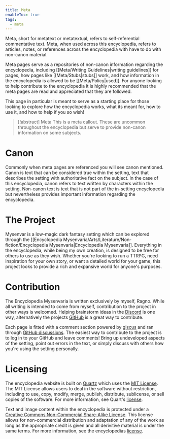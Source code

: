 ```yaml
---
title: Meta
enableToc: true
tags:
  - meta
---
```


Meta, short for metatext or metatextual, refers to self-referential commentative text. Meta, when used across this encyclopedia, refers to articles, notes, or references across the encyclopedia with have to do with non-canon material.

Meta pages serve as a repositories of non-canon information regarding the encyclopedia, including [[Meta/Writing Guidelines|writing guidelines]] for pages, how pages like [[Meta/Stubs|stubs]] work, and how information in the encyclopedia is allowed to be [[Meta/Policy|used]]. For anyone looking to help contribute to the encyclopedia it is highly recommended that the meta pages are read and appreciated that they are followed.

This page in particular is meant to serve as a starting place for those looking to explore how the encyclopedia works, what its meant for, how to use it, and how to help if you so wish!

> [!abstract] Meta
> This is a meta callout. These are uncommon throughout the encyclopedia but serve to provide non-canon information on some subjects.
# Canon
Commonly when meta pages are referenced you will see canon mentioned. Canon is text that can be considered true within the setting, text that describes the setting with authoritative fact on the subject. In the case of this encyclopedia, canon refers to text written by characters within the setting. Non-canon text is text that is not part of the in-setting encyclopedia but nevertheless provides important information regarding the encyclopedia.
# The Project
Mysenvar is a low-magic dark fantasy setting which can be explored through the [[Encyclopedia Mysenvaria/Arts/Literature/Non-fiction/Encyclopedia Mysenvaria|Encyclopedia Mysenvaria]]. Everything in the encyclopedia, while being my own creation, is designed to be free for others to use as they wish. Whether you're looking to run a TTRPG, need inspiration for your own story, or want a detailed world for your game, this project looks to provide a rich and expansive world for anyone's purposes.
# Contribution
The Encyclopedia Mysenvaria is written exclusively by myself, Ragno. While all writing is intended to come from myself, contribution to the project in other ways is welcomed. Helping brainstorm ideas in the [Discord](https://discord.gg/2yUDZ5j) is one way, alternatively the projects [GitHub](https://github.com/RagtimeGal/quartz--encyclopedia-mysenvaria) is a great way to contribute.

Each page is fitted with a comment section powered by [giscus](https://giscus.app/) and ran through [GitHub discussions](https://docs.github.com/en/discussions). The easiest way to contribute to the project is to log in to your GitHub and leave comments! Bring up undeveloped aspects of the setting, point out errors in the text, or simply discuss with others how you're using the setting personally.
# Licensing
The encyclopedia website is built on [Quartz](https://github.com/RagtimeGal/quartz--encyclopedia-mysenvaria) which uses the [MIT License](https://opensource.org/license/mit). The MIT License allows users to deal in the software without restriction, including to use, copy, modify, merge, publish, distribute, sublicense, or sell copies of the software. For more information, see Quart's [license](https://github.com/jackyzha0/quartz/blob/v4/LICENSE.txt).

Text and image content within the encyclopedia is protected under a [Creative Commons Non-Commercial Share-Alike License](https://creativecommons.org/licenses/by-nc-sa/4.0/deed.en). This license allows for non-commercial distribution and adaptation of any of the work as long as the appropriate credit is given and all derivitive material is under the same terms. For more information, see the encyclopedias [license](https://github.com/RagtimeGal/quartz--encyclopedia-mysenvaria/blob/v4/LICENSE.md).
